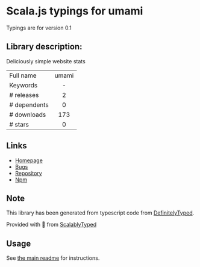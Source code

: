 
# Scala.js typings for umami

Typings are for version 0.1

## Library description:
Deliciously simple website stats

|                    |                 |
| ------------------ | :-------------: |
| Full name          | umami |
| Keywords           | - |
| # releases         | 2 |
| # dependents       | 0 |
| # downloads        | 173 |
| # stars            | 0 |

## Links
- [Homepage](https://github.com/mikecao/umami)
- [Bugs](https://github.com/mikecao/umami/issues)
- [Repository](https://github.com/mikecao/umami)
- [Npm](https://www.npmjs.com/package/umami)
    


## Note
This library has been generated from typescript code from [DefinitelyTyped](https://definitelytyped.org).

Provided with :purple_heart: from [ScalablyTyped](https://github.com/oyvindberg/ScalablyTyped)

## Usage
See [the main readme](../../readme.md) for instructions.



